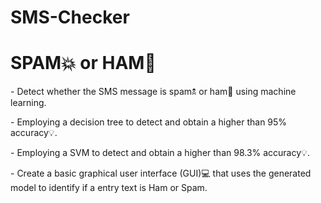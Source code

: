 # SMS-Checker

<!DOCTYPE html>
<html>
<body>
  <h1>SPAM💥 or HAM&#129395</h1>
  <p>- Detect whether the SMS message is spam&#128369 or ham&#127881 using machine learning.</p>
  <p>- Employing a decision tree to detect and obtain a higher than 95% accuracy&#128161.</p>
  <p>- Employing a SVM to detect and obtain a higher than 98.3% accuracy&#128161.</p>

  <p> - Create a basic graphical user interface (GUI)&#128187 that uses the generated model to identify if a entry text is Ham or Spam.</p>
</body>
</html>
